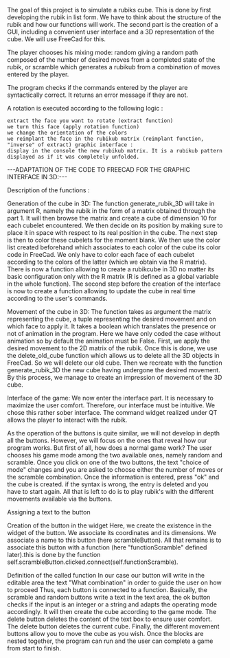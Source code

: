 The goal of this project is to simulate a rubiks cube. This is done by first developing the rubik in list form. We have to think about the structure of the rubik and how our functions will work. The second part is the creation of a GUI, including a convenient user interface and a 3D representation of the cube. We will use FreeCad for this.

The player chooses his mixing mode: random giving a random path composed of the number of desired moves from a completed state of the rubik, or scramble which generates a rubikub from a combination of moves entered by the player.

The program checks if the commands entered by the player are syntactically correct. It returns an error message if they are not.

A rotation is executed according to the following logic :

    extract the face you want to rotate (extract function)
    we turn this face (apply rotation function)
    we change the orientation of the colors
    we reimplant the face in the rubikub matrix (reimplant function, "inverse" of extract) graphic interface :
    display in the console the new rubikub matrix. It is a rubikub pattern displayed as if it was completely unfolded.

---ADAPTATION OF THE CODE TO FREECAD FOR THE GRAPHIC INTERFACE IN 3D:---

Description of the functions :


Generation of the cube in 3D: The function generate_rubik_3D will take in argument R, namely the rubik in the form of a matrix obtained through the part 1. It will then browse the matrix and create a cube of dimension 10 for each cubelet encountered. We then decide on its position by making sure to place it in space with respect to its real position in the cube. The next step is then to color these cubelets for the moment blank. We then use the color list created beforehand which associates to each color of the cube its color code in FreeCad. We only have to color each face of each cubelet according to the colors of the latter (which we obtain via the R matrix). There is now a function allowing to create a rubikcube in 3D no matter its basic configuration only with the R matrix (R is defined as a global variable in the whole function). The second step before the creation of the interface is now to create a function allowing to update the cube in real time according to the user's commands.

Movement of the cube in 3D: The function takes as argument the matrix representing the cube, a tuple representing the desired movement and on which face to apply it. It takes a boolean which translates the presence or not of animation in the program. Here we have only coded the case without animation so by default the animation must be False. First, we apply the desired movement to the 2D matrix of the rubik. Once this is done, we use the delete_old_cube function which allows us to delete all the 3D objects in FreeCad. So we will delete our old cube. Then we recreate with the function generate_rubik_3D the new cube having undergone the desired movement. By this process, we manage to create an impression of movement of the 3D cube.

Interface of the game: We now enter the interface part. It is necessary to maximize the user comfort. Therefore, our interface must be intuitive. We chose this rather sober interface. The command widget realized under QT allows the player to interact with the rubik.


As the operation of the buttons is quite similar, we will not develop in depth all the buttons. However, we will focus on the ones that reveal how our program works. But first of all, how does a normal game work? The user chooses his game mode among the two available ones, namely random and scramble. Once you click on one of the two buttons, the text "choice of mode" changes and you are asked to choose either the number of moves or the scramble combination. Once the information is entered, press "ok" and the cube is created. if the syntax is wrong, the entry is deleted and you have to start again. All that is left to do is to play rubik's with the different movements available via the buttons.

Assigning a text to the button

Creation of the button in the widget Here, we create the existence in the widget of the button. We associate its coordinates and its dimensions. We associate a name to this button (here scrambleButton). All that remains is to associate this button with a function (here "functionScramble" defined later).this is done by the function self.scrambleButton.clicked.connect(self.functionScramble).

Definition of the called function In our case our button will write in the editable area the text "What combination" in order to guide the user on how to proceed Thus, each button is connected to a function. Basically, the scramble and random buttons write a text in the text area, the ok button checks if the input is an integer or a string and adapts the operating mode accordingly. It will then create the cube according to the game mode. The delete button deletes the content of the text box to ensure user comfort. The delete button deletes the current cube. Finally, the different movement buttons allow you to move the cube as you wish. Once the blocks are nested together, the program can run and the user can complete a game from start to finish.

